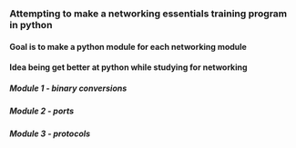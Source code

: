 ### Attempting to make a networking essentials training program in python
#### Goal is to make a python module for each networking module 
#### Idea being get better at python while studying for networking 
##### Module 1 - binary conversions
##### Module 2 - ports
##### Module 3 - protocols
